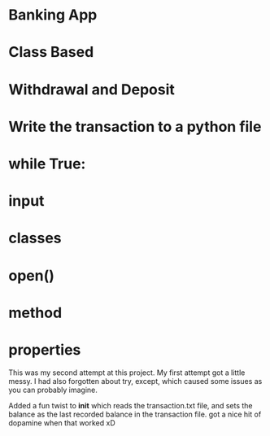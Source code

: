 # Banking App
# Class Based
# Withdrawal and Deposit
# Write the transaction to a python file
# while True: 
# input
# classes
# open()
# method
# properties

This was my second attempt at this project. My first attempt got a little messy.
I had also forgotten about try, except, which caused some issues as you can probably imagine.

Added a fun twist to __init__ which reads the transaction.txt file, and sets the balance
as the last recorded balance in the transaction file. got a nice hit of dopamine when that worked xD
